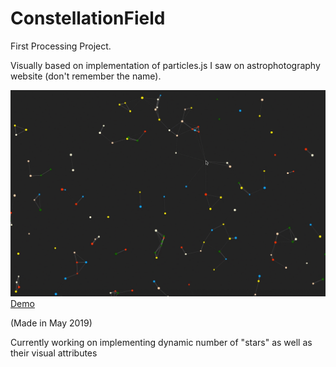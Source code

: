 # ConstellationField

First Processing Project.

Visually based on implementation of particles.js I saw on astrophotography website (don't remember the name).    


![DemoImage](https://github.com/AntonTaylor/ConstellationField/blob/master/demo/ConstellationFieldDemov1.gif)
[Demo](https://youtu.be/gyc_qKjTf7U)   

(Made in May 2019)   

Currently working on implementing dynamic number of "stars" as well as their visual attributes
